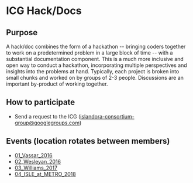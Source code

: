 # ICG Hack/Docs

## Purpose

A hack/doc combines the form of a hackathon -- bringing coders together to work on a predetermined problem in a large block of time -- with a substantial documentation component. 
This is a much more inclusive and open way to conduct a hackathon, incorporating multiple perspectives and insights into the problems at hand.
Typically, each project is broken into small chunks and worked on by groups of 2-3 people.
Discussions are an important by-product of working together.

## How to participate

* Send a request to the ICG (islandora-consortium-group@googlegroups.com)

## Events (location rotates between members)

* [01_Vassar_2016](https://github.com/Islandora-Collaboration-Group/icg_information/blob/master/hack_docs/meetings/01_Vassar_2016.md)
* [02_Wesleyan_2016](https://github.com/Islandora-Collaboration-Group/icg_information/blob/master/hack_docs/meetings/02_Wesleyan_2016.md)
* [03_Williams_2017](https://github.com/Islandora-Collaboration-Group/icg_information/blob/master/hack_docs/meetings/03_Williams_2017.md)
* [04_ISLE_at_METRO_2018](https://github.com/Islandora-Collaboration-Group/icg_information/blob/master/hack_docs/meetings/04_METRO_2018.md)


